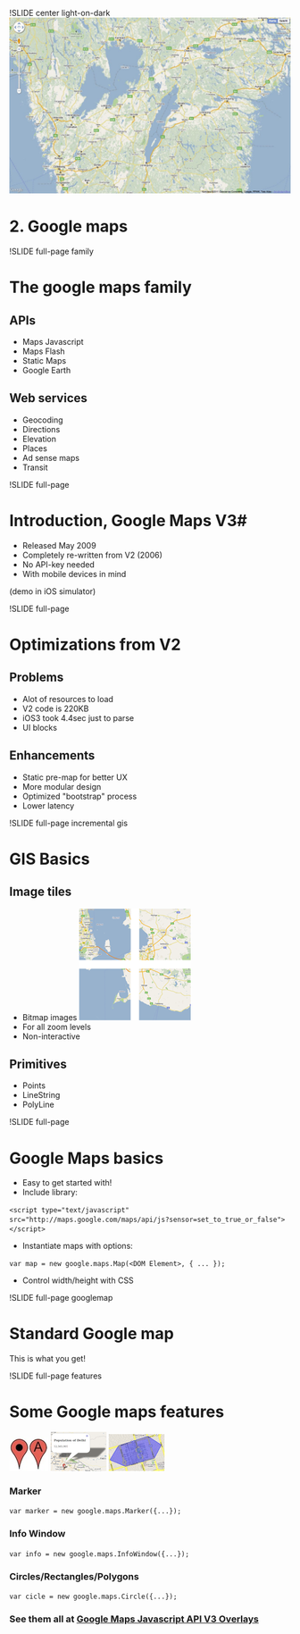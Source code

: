 !SLIDE center light-on-dark
![background](google-maps-intro.jpg)
# 2. Google maps #

!SLIDE full-page family

# The google maps family
## APIs ##
* <span id="jsapi">Maps Javascript</span>
* Maps Flash
* Static Maps
* Google Earth

## Web services ##
* Geocoding
* Directions
* Elevation
* Places
* Ad sense maps
* Transit

<script>
(function() {
var next = false;
$('.family').bind('showoff:next', function(e) {
  if(next) return true;
  $('#jsapi').addClass('highlight');
  Cufon.refresh();
  e.preventDefault();
  next = true;
  return false;
});
}());
</script>

!SLIDE full-page
# Introduction, Google Maps V3#
* Released May 2009
* Completely re-written from V2 (2006)
* No API-key needed
* With mobile devices in mind

(demo in iOS simulator)

!SLIDE full-page
# Optimizations from V2 #
## Problems ##
* Alot of resources to load
* V2 code is 220KB
* iOS3 took 4.4sec just to parse
* UI blocks

## Enhancements ##
* Static pre-map for better UX
* More modular design
* Optimized "bootstrap" process
* Lower latency

!SLIDE full-page incremental gis
# GIS Basics
## Image tiles ##
  - Bitmap images ![Tiles](tiles.png)
  - For all zoom levels
  - Non-interactive

## Primitives ##
  - Points
  - LineString
  - PolyLine


!SLIDE full-page
# Google Maps basics #
* Easy to get started with!
* Include library:

`<script type="text/javascript" src="http://maps.google.com/maps/api/js?sensor=set_to_true_or_false"></script>`

* Instantiate maps with options:

`var map = new google.maps.Map(<DOM Element>, { ... });`

* Control width/height with CSS


!SLIDE full-page googlemap
# Standard Google map #
This is what you get!
<div class="gmaps">
  <div id="canvas">
  </div>
</div>
<script>
(function() {
  var map = new google.maps.Map(document.getElementById("canvas"), Gmap.Options());
  $('.googlemap').bind("showoff:show", function() {
    google.maps.event.trigger(map, 'resize');
    map.setCenter(Gmap.LatLng());
  });
}());
</script>

!SLIDE full-page features
# Some Google maps features
![Marker](google-marker.jpeg)
![Infowindow](infowindow.png)
![Polygons](polygon.png)
### Marker ###
`var marker = new google.maps.Marker({...});`
### Info Window ###
`var info = new google.maps.InfoWindow({...});`
### Circles/Rectangles/Polygons ###
`var cicle = new google.maps.Circle({...});`

### See them all at [Google Maps Javascript API V3 Overlays](http://code.google.com/intl/sv-SE/apis/maps/documentation/javascript/overlays.html) ###
